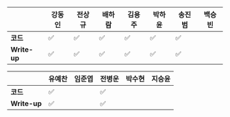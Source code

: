 |              | 강동인 |        전상규      | 배하람 | 김용주 | 박하윤 | 송진범 | 백승빈 |
| ------------ | ------ | ----------------- | ------ | ------ | ------ | ------ | ----- |
| **코드**     |:white_check_mark:|:white_check_mark:| :white_check_mark: |:white_check_mark:|:white_check_mark:   |   :white_check_mark:      |        |
| **Write-up** |:white_check_mark:| :white_check_mark:| :white_check_mark: |:white_check_mark:| :white_check_mark:  |    :white_check_mark:     |        |

|              | 유예찬 | 임준엽 | 전병운 | 박수현 |지승윤 |
| ------------ | ------ | ------ | ------ | ------ | ------ |
| **코드**     | :white_check_mark: |  | :white_check_mark: |      |  | :white_check_mark:       |
| **Write-up** | :white_check_mark: |  | :white_check_mark: |      |        | :white_check_mark:       |

